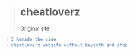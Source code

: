 ># cheatloverz
>[Original site](https://cheatloverz777.wordpress.com/)

```diff
! I Remade the side
- cheatloverz website without keyauth and shop
```
